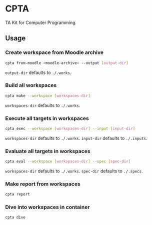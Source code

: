 # CPTA

TA Kit for Computer Programming.

## Usage

### Create workspace from Moodle archive

```sh
cpta from-moodle <moodle-archive> --output [output-dir]
```

`output-dir` defaults to `./.works`.

### Build all workspaces

```sh
cpta make --workspace [workspaces-dir]
```

`workspaces-dir` defaults to `./.works`.

### Execute all targets in workspaces

```sh
cpta exec --workspace [workspaces-dir] --input [input-dir]
```

`workspaces-dir` defaults to `./.works`.
`input-dir` defaults to `./.inputs`.

### Evaluate all targets in workspaces

```sh
cpta eval --workspace [workspaces-dir] --spec [spec-dir]
```

`workspaces-dir` defaults to `./.works`.
`spec-dir` defaults to `./.specs`.

### Make report from workspaces

```sh
cpta report
```

### Dive into workspaces in container

```sh
cpta dive
```
